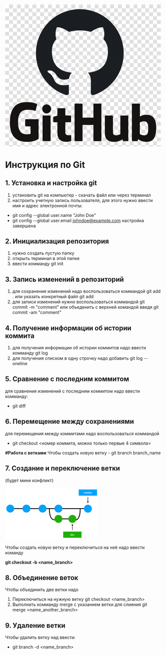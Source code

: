 ![Logo place](logo_git.png)
# Инструкция по Git
## 1. Установка и настройка git
1. установить git на компьютер - скачать файл или через терминал
2. настроить учетную запись пользователя, для этого нужно ввести имя и адрес электронной почты:
* git config --global user.name "John Doe"
* git config --global user.email johndoe@example.com
настройка завершена
## 2. Инициализация репозитория
1. нужно создать пустую папку
2. открыть терминал в этой папке
3. ввести комманду git init
## 3. Запись изменений в репозиторий
1. для сохранения изменений надо воспользоваться коммандой git add . или указать конкретный файл git add <name file>
2. для записи изменений нужно воспользоваться коммандой git commit -m "comment" или объеденить с верхней командой введя git commit -am "comment"
## 4. Получение информации об истории коммита
1. для получения информации об истории коммитов надо ввести комманду git log
2. для получения списком в одну строчку надо добавить git log --oneline
## 5. Сравнение с последним коммитом
для сравнения изменений с последним коммитом надо ввести комманду:
* git diff
## 6. Перемещение между сохранениями
для перемещения между коммитами надо воспользоваться коммандой
* git checkout <номер коммита, можно только первые 4 символа>

**#Работа с ветками**
Чтобы создать новую ветку - git branch branch_name

## 7. Создание и переключение ветки
(будет мини конфликт)

![descr](git_branch_merge.png)

Чтобы создать новую ветку и переключиться на неё надо ввести команду

**git checkout -b <name_branch>**

## 8. Объединение веток
Чтобы объединить две ветки надо
1. Переключиться на нужную ветку git checkout <name_branch>
2. Выполнить комманду merge с указанием ветки для слияния git merge <name_another_branch>

## 9. Удаление ветки
Чтобы удалить ветку над ввести:
* git branch -d <name_branch>
